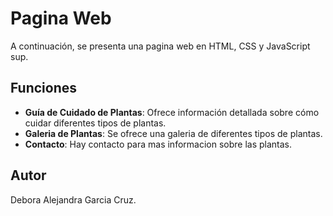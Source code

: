 # Pagina Web

A continuación, se presenta una pagina web en HTML, CSS y JavaScript sup.

## Funciones

- **Guía de Cuidado de Plantas**: Ofrece información detallada sobre cómo cuidar diferentes tipos de plantas.
- **Galeria de Plantas**: Se ofrece una galeria de diferentes tipos de plantas.
- **Contacto**: Hay contacto para mas informacion sobre las plantas.

## Autor

Debora Alejandra Garcia Cruz. 

